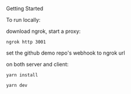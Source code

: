 Getting Started

To run locally:

download ngrok, start a proxy:

```mermaid
ngrok http 3001
```

set the github demo repo's webhook to ngrok url

on both server and client:

```mermaid
yarn install
```

```mermaid
yarn dev
```

<style>#mermaid-1643833146188{font-family:sans-serif;font-size:16px;fill:#333;}#mermaid-1643833146188 .error-icon{fill:#552222;}#mermaid-1643833146188 .error-text{fill:#552222;stroke:#552222;}#mermaid-1643833146188 .edge-thickness-normal{stroke-width:2px;}#mermaid-1643833146188 .edge-thickness-thick{stroke-width:3.5px;}#mermaid-1643833146188 .edge-pattern-solid{stroke-dasharray:0;}#mermaid-1643833146188 .edge-pattern-dashed{stroke-dasharray:3;}#mermaid-1643833146188 .edge-pattern-dotted{stroke-dasharray:2;}#mermaid-1643833146188 .marker{fill:#333333;}#mermaid-1643833146188 .marker.cross{stroke:#333333;}#mermaid-1643833146188 svg{font-family:sans-serif;font-size:16px;}#mermaid-1643833146188 .label{font-family:sans-serif;color:#333;}#mermaid-1643833146188 .label text{fill:#333;}#mermaid-1643833146188 .node rect,#mermaid-1643833146188 .node circle,#mermaid-1643833146188 .node ellipse,#mermaid-1643833146188 .node polygon,#mermaid-1643833146188 .node path{fill:#ECECFF;stroke:#9370DB;stroke-width:1px;}#mermaid-1643833146188 .node .label{text-align:center;}#mermaid-1643833146188 .node.clickable{cursor:pointer;}#mermaid-1643833146188 .arrowheadPath{fill:#333333;}#mermaid-1643833146188 .edgePath .path{stroke:#333333;stroke-width:1.5px;}#mermaid-1643833146188 .flowchart-link{stroke:#333333;fill:none;}#mermaid-1643833146188 .edgeLabel{background-color:#e8e8e8;text-align:center;}#mermaid-1643833146188 .edgeLabel rect{opacity:0.5;background-color:#e8e8e8;fill:#e8e8e8;}#mermaid-1643833146188 .cluster rect{fill:#ffffde;stroke:#aaaa33;stroke-width:1px;}#mermaid-1643833146188 .cluster text{fill:#333;}#mermaid-1643833146188 div.mermaidTooltip{position:absolute;text-align:center;max-width:200px;padding:2px;font-family:sans-serif;font-size:12px;background:hsl(80,100%,96.2745098039%);border:1px solid #aaaa33;border-radius:2px;pointer-events:none;z-index:100;}#mermaid-1643833146188:root{--mermaid-font-family:sans-serif;}#mermaid-1643833146188:root{--mermaid-alt-font-family:sans-serif;}#mermaid-1643833146188 flowchart{fill:apa;}</style>
